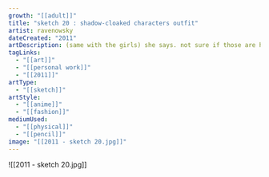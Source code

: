 ```yaml
---
growth: "[[adult]]"
title: "sketch 20 : shadow-cloaked characters outfit"
artist: ravenowsky
dateCreated: "2011"
artDescription: (same with the girls) she says. not sure if those are horns or they are furries.
tagLinks:
  - "[[art]]"
  - "[[personal work]]"
  - "[[2011]]"
artType:
  - "[[sketch]]"
artStyle:
  - "[[anime]]"
  - "[[fashion]]"
mediumUsed:
  - "[[physical]]"
  - "[[pencil]]"
image: "[[2011 - sketch 20.jpg]]"
---
```

![[2011 - sketch 20.jpg]]
